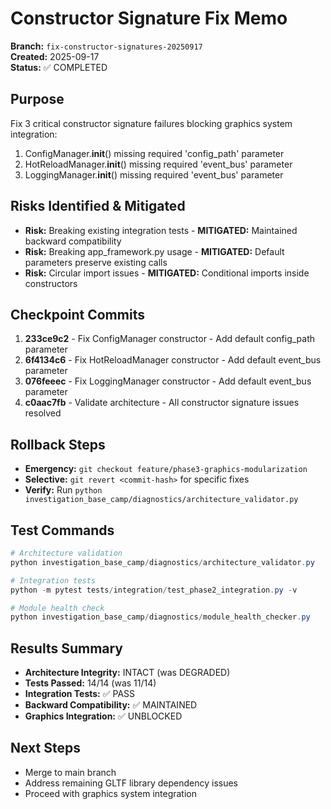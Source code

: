 # Constructor Signature Fix Memo
**Branch:** `fix-constructor-signatures-20250917`  
**Created:** 2025-09-17  
**Status:** ✅ COMPLETED

## Purpose
Fix 3 critical constructor signature failures blocking graphics system integration:
1. ConfigManager.__init__() missing required 'config_path' parameter
2. HotReloadManager.__init__() missing required 'event_bus' parameter  
3. LoggingManager.__init__() missing required 'event_bus' parameter

## Risks Identified & Mitigated
- **Risk:** Breaking existing integration tests - **MITIGATED:** Maintained backward compatibility
- **Risk:** Breaking app_framework.py usage - **MITIGATED:** Default parameters preserve existing calls
- **Risk:** Circular import issues - **MITIGATED:** Conditional imports inside constructors

## Checkpoint Commits
1. **233ce9c2** - Fix ConfigManager constructor - Add default config_path parameter
2. **6f4134c6** - Fix HotReloadManager constructor - Add default event_bus parameter  
3. **076feeec** - Fix LoggingManager constructor - Add default event_bus parameter
4. **c0aac7fb** - Validate architecture - All constructor signature issues resolved

## Rollback Steps
- **Emergency:** `git checkout feature/phase3-graphics-modularization`
- **Selective:** `git revert <commit-hash>` for specific fixes
- **Verify:** Run `python investigation_base_camp/diagnostics/architecture_validator.py`

## Test Commands
```powershell
# Architecture validation
python investigation_base_camp/diagnostics/architecture_validator.py

# Integration tests
python -m pytest tests/integration/test_phase2_integration.py -v

# Module health check
python investigation_base_camp/diagnostics/module_health_checker.py
```

## Results Summary
- **Architecture Integrity:** INTACT (was DEGRADED)
- **Tests Passed:** 14/14 (was 11/14)
- **Integration Tests:** ✅ PASS
- **Backward Compatibility:** ✅ MAINTAINED
- **Graphics Integration:** ✅ UNBLOCKED

## Next Steps
- Merge to main branch
- Address remaining GLTF library dependency issues
- Proceed with graphics system integration